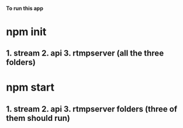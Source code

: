#### To run this app

# npm init
## 1. stream 2. api 3. rtmpserver (all the three folders)

# npm start 
## 1. stream 2. api 3. rtmpserver folders (three of them should run)
